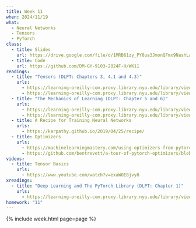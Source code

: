 ```yaml
---
title: Week 11
when: 2024/11/19
what:
  - Neural Networks
  - Tensors
  - PyTorch
class:
  - title: Slides
    url: https://drive.google.com/file/d/1MRB61zy_PY8ua3JmonQFmx9NashLa6wo/
  - title: Code
    url: https://github.com/DM-GY-9103-2024F-H/WK11
readings:
  - title: "Tensors (DLPT: Chapters 3, 4.1 and 4.3)"
    urls:
      - https://learning-oreilly-com.proxy.library.nyu.edu/library/view/deep-learning-with/9781617295263/Text/03.xhtml#sigil_toc_id_30
      - https://learning-oreilly-com.proxy.library.nyu.edu/library/view/deep-learning-with/9781617295263/Text/04.xhtml#sigil_toc_id_60
  - title: "The Mechanics of Learning (DLPT: Chapter 5 and 6)"
    urls:
      - https://learning-oreilly-com.proxy.library.nyu.edu/library/view/deep-learning-with/9781617295263/Text/05.xhtml#sigil_toc_id_90
      - https://learning-oreilly-com.proxy.library.nyu.edu/library/view/deep-learning-with/9781617295263/Text/06.xhtml#sigil_toc_id_60
  - title: A Recipe for Training Neural Networks
    urls:
      - https://karpathy.github.io/2019/04/25/recipe/
  - title: Optimizers
    urls:
      - https://machinelearningmastery.com/using-optimizers-from-pytorch/
      - https://github.com/bentrevett/a-tour-of-pytorch-optimizers/blob/main/a-tour-of-pytorch-optimizers.ipynb
videos:
  - title: Tensor Basics
    urls:
      - https://www.youtube.com/watch?v=exaWOE8jvy8
xreadings:
  - title: "Deep Learning and The PyTorch Library (DLPT: Chapter 1)"
    urls:
      - https://learning-oreilly-com.proxy.library.nyu.edu/library/view/deep-learning-with/9781617295263/Text/01.xhtml#sigil_toc_id_11
homework: "11"
---
```

{% include week.html page=page %}
